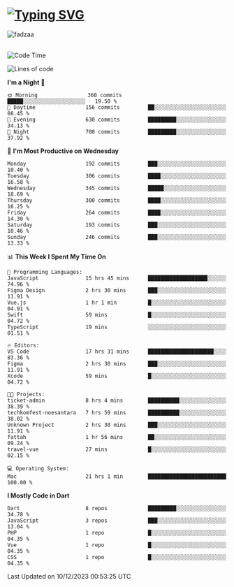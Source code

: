 
<h1 align="left"><a href="https://git.io/typing-svg"><img src="https://readme-typing-svg.demolab.com?font=Fira+Code&pause=1000&color=F7F7F7&random=false&width=600&lines=Hi+%F0%9F%91%8B%2C+I'm+Fattah+Anggit+Al+Dzakwan;Junior+Software+Developer+from+SMK+Raden+Umar+Said" alt="Typing SVG" /></a></h1>


<div align="left" display="flex"> 
  <img src="https://komarev.com/ghpvc/?username=fadzaa&label=Profile%20views&color=0e75b6&style=flat" alt="fadzaa" /> 
</div>

<br/>

<!--START_SECTION:waka-->
![Code Time](http://img.shields.io/badge/Code%20Time-156%20hrs%2055%20mins-blue)

![Lines of code](https://img.shields.io/badge/From%20Hello%20World%20I%27ve%20Written-311.7%20thousand%20lines%20of%20code-blue)

**I'm a Night 🦉** 

```text
🌞 Morning                360 commits         █████░░░░░░░░░░░░░░░░░░░░   19.50 % 
🌆 Daytime                156 commits         ██░░░░░░░░░░░░░░░░░░░░░░░   08.45 % 
🌃 Evening                630 commits         █████████░░░░░░░░░░░░░░░░   34.13 % 
🌙 Night                  700 commits         █████████░░░░░░░░░░░░░░░░   37.92 % 
```
📅 **I'm Most Productive on Wednesday** 

```text
Monday                   192 commits         ███░░░░░░░░░░░░░░░░░░░░░░   10.40 % 
Tuesday                  306 commits         ████░░░░░░░░░░░░░░░░░░░░░   16.58 % 
Wednesday                345 commits         █████░░░░░░░░░░░░░░░░░░░░   18.69 % 
Thursday                 300 commits         ████░░░░░░░░░░░░░░░░░░░░░   16.25 % 
Friday                   264 commits         ████░░░░░░░░░░░░░░░░░░░░░   14.30 % 
Saturday                 193 commits         ███░░░░░░░░░░░░░░░░░░░░░░   10.46 % 
Sunday                   246 commits         ███░░░░░░░░░░░░░░░░░░░░░░   13.33 % 
```


📊 **This Week I Spent My Time On** 

```text
💬 Programming Languages: 
JavaScript               15 hrs 45 mins      ███████████████████░░░░░░   74.96 % 
Figma Design             2 hrs 30 mins       ███░░░░░░░░░░░░░░░░░░░░░░   11.91 % 
Vue.js                   1 hr 1 min          █░░░░░░░░░░░░░░░░░░░░░░░░   04.91 % 
Swift                    59 mins             █░░░░░░░░░░░░░░░░░░░░░░░░   04.72 % 
TypeScript               19 mins             ░░░░░░░░░░░░░░░░░░░░░░░░░   01.51 % 

🔥 Editors: 
VS Code                  17 hrs 31 mins      █████████████████████░░░░   83.36 % 
Figma                    2 hrs 30 mins       ███░░░░░░░░░░░░░░░░░░░░░░   11.91 % 
Xcode                    59 mins             █░░░░░░░░░░░░░░░░░░░░░░░░   04.72 % 

🐱‍💻 Projects: 
ticket-admin             8 hrs 4 mins        ██████████░░░░░░░░░░░░░░░   38.39 % 
techkomfest-noesantara   7 hrs 59 mins       ██████████░░░░░░░░░░░░░░░   38.02 % 
Unknown Project          2 hrs 30 mins       ███░░░░░░░░░░░░░░░░░░░░░░   11.91 % 
fattah                   1 hr 56 mins        ██░░░░░░░░░░░░░░░░░░░░░░░   09.24 % 
travel-vue               27 mins             █░░░░░░░░░░░░░░░░░░░░░░░░   02.15 % 

💻 Operating System: 
Mac                      21 hrs 1 min        █████████████████████████   100.00 % 
```

**I Mostly Code in Dart** 

```text
Dart                     8 repos             █████████░░░░░░░░░░░░░░░░   34.78 % 
JavaScript               3 repos             ███░░░░░░░░░░░░░░░░░░░░░░   13.04 % 
PHP                      1 repo              █░░░░░░░░░░░░░░░░░░░░░░░░   04.35 % 
Vue                      1 repo              █░░░░░░░░░░░░░░░░░░░░░░░░   04.35 % 
CSS                      1 repo              █░░░░░░░░░░░░░░░░░░░░░░░░   04.35 % 
```




 Last Updated on 10/12/2023 00:53:25 UTC
<!--END_SECTION:waka-->

